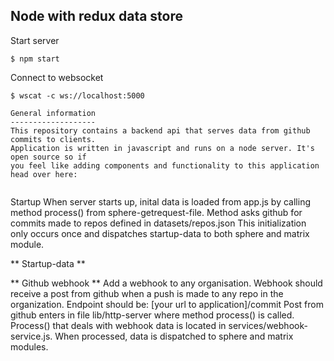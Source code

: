 ## Node with redux data store

Start server

```shell
$ npm start
```

Connect to websocket

```shell
$ wscat -c ws://localhost:5000
```
```shell
General information
-------------------
This repository contains a backend api that serves data from github commits to clients. 
Application is written in javascript and runs on a node server. It's open source so if 
you feel like adding components and functionality to this application head over here:


```
Startup
When server starts up, inital data is loaded from app.js
by calling method process() from sphere-getrequest-file.
Method asks github for commits made to repos defined in datasets/repos.json
This initialization only occurs once and dispatches startup-data to
both sphere and matrix module.

** Startup-data **

** Github webhook **
Add a webhook to any organisation. Webhook should receive a post
from github when a push is made to any repo in the organization.
Endpoint should be: [your url to application]/commit
Post from github enters in file lib/http-server where method process() is called.
Process() that deals with webhook data is located in services/webhook-service.js.
When processed, data is dispatched to sphere and matrix modules.

